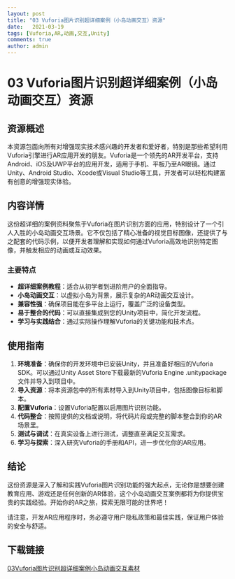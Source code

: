 ```yaml
---
layout: post
title: "03 Vuforia图片识别超详细案例（小岛动画交互）资源"
date:   2021-03-19
tags: [Vuforia,AR,动画,交互,Unity]
comments: true
author: admin
---
```

# 03 Vuforia图片识别超详细案例（小岛动画交互）资源

## 资源概述

本资源包面向所有对增强现实技术感兴趣的开发者和爱好者，特别是那些希望利用Vuforia引擎进行AR应用开发的朋友。Vuforia是一个领先的AR开发平台，支持Android、iOS及UWP平台的应用开发，适用于手机、平板乃至AR眼镜。通过Unity、Android Studio、Xcode或Visual Studio等工具，开发者可以轻松构建富有创意的增强现实体验。

## 内容详情

这份超详细的案例资料聚焦于Vuforia在图片识别方面的应用，特别设计了一个引人入胜的小岛动画交互场景。它不仅包括了精心准备的视觉目标图像，还提供了与之配套的代码示例，以便开发者理解和实现如何通过Vuforia高效地识别特定图像，并触发相应的动画或互动效果。

### 主要特点

- **超详细案例教程**：适合从初学者到进阶用户的全面指导。
- **小岛动画交互**：以虚拟小岛为背景，展示复杂的AR动画交互设计。
- **兼容性强**：确保项目能在多平台上运行，覆盖广泛的设备类型。
- **易于整合的代码**：可以直接集成到您的Unity项目中，简化开发流程。
- **学习与实践结合**：通过实际操作理解Vuforia的关键功能和技术点。

## 使用指南

1. **环境准备**：确保你的开发环境中已安装Unity，并且准备好相应的Vuforia SDK。可以通过Unity Asset Store下载最新的Vuforia Engine .unitypackage文件并导入到项目中。
2. **导入资源**：将本资源包中的所有素材导入到Unity项目中，包括图像目标和脚本。
3. **配置Vuforia**：设置Vuforia配置以启用图片识别功能。
4. **代码整合**：按照提供的文档或说明，将代码片段或完整的脚本整合到你的AR场景里。
5. **测试与调试**：在真实设备上进行测试，调整直至满足交互需求。
6. **学习与探索**：深入研究Vuforia的手册和API，进一步优化你的AR应用。

## 结论

这份资源是深入了解和实践Vuforia图片识别功能的强大起点，无论你是想要创建教育应用、游戏还是任何创新的AR体验，这个小岛动画交互案例都将为你提供宝贵的实践经验。开始你的AR之旅，探索无限可能的世界吧！

请注意，开发AR应用程序时，务必遵守用户隐私政策和最佳实践，保证用户体验的安全与舒适。

## 下载链接

[03Vuforia图片识别超详细案例小岛动画交互素材](https://pan.quark.cn/s/839ffdcb112b)